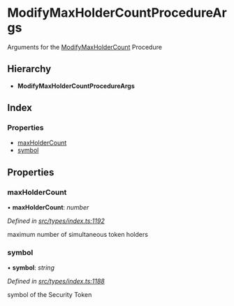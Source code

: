 # ModifyMaxHolderCountProcedureArgs

Arguments for the [ModifyMaxHolderCount]() Procedure

## Hierarchy

* **ModifyMaxHolderCountProcedureArgs**

## Index

### Properties

* [maxHolderCount]()
* [symbol]()

## Properties

### maxHolderCount

• **maxHolderCount**: _number_

_Defined in_ [_src/types/index.ts:1192_](https://github.com/PolymathNetwork/polymath-sdk/blob/550676f/src/types/index.ts#L1192)

maximum number of simultaneous token holders

### symbol

• **symbol**: _string_

_Defined in_ [_src/types/index.ts:1188_](https://github.com/PolymathNetwork/polymath-sdk/blob/550676f/src/types/index.ts#L1188)

symbol of the Security Token

